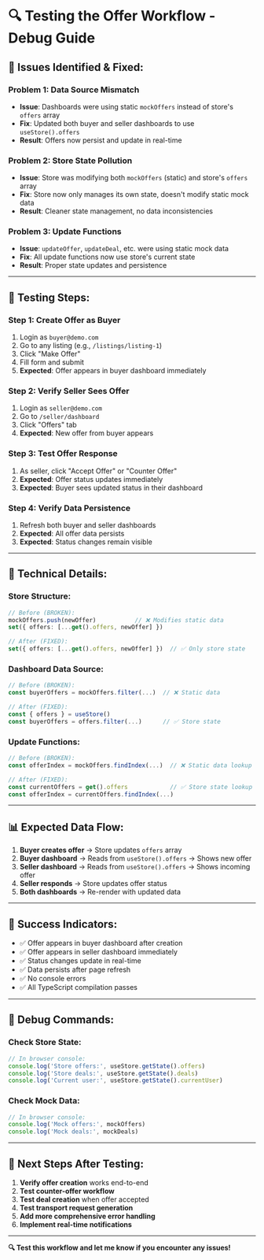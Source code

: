 # 🔍 **Testing the Offer Workflow - Debug Guide**

## 🚨 **Issues Identified & Fixed:**

### **Problem 1: Data Source Mismatch**
- **Issue**: Dashboards were using static `mockOffers` instead of store's `offers` array
- **Fix**: Updated both buyer and seller dashboards to use `useStore().offers`
- **Result**: Offers now persist and update in real-time

### **Problem 2: Store State Pollution**
- **Issue**: Store was modifying both `mockOffers` (static) and store's `offers` array
- **Fix**: Store now only manages its own state, doesn't modify static mock data
- **Result**: Cleaner state management, no data inconsistencies

### **Problem 3: Update Functions**
- **Issue**: `updateOffer`, `updateDeal`, etc. were using static mock data
- **Fix**: All update functions now use store's current state
- **Result**: Proper state updates and persistence

---

## 🧪 **Testing Steps:**

### **Step 1: Create Offer as Buyer**
1. Login as `buyer@demo.com`
2. Go to any listing (e.g., `/listings/listing-1`)
3. Click "Make Offer"
4. Fill form and submit
5. **Expected**: Offer appears in buyer dashboard immediately

### **Step 2: Verify Seller Sees Offer**
1. Login as `seller@demo.com`
2. Go to `/seller/dashboard`
3. Click "Offers" tab
4. **Expected**: New offer from buyer appears

### **Step 3: Test Offer Response**
1. As seller, click "Accept Offer" or "Counter Offer"
2. **Expected**: Offer status updates immediately
3. **Expected**: Buyer sees updated status in their dashboard

### **Step 4: Verify Data Persistence**
1. Refresh both buyer and seller dashboards
2. **Expected**: All offer data persists
3. **Expected**: Status changes remain visible

---

## 🔧 **Technical Details:**

### **Store Structure:**
```typescript
// Before (BROKEN):
mockOffers.push(newOffer)           // ❌ Modifies static data
set({ offers: [...get().offers, newOffer] })

// After (FIXED):
set({ offers: [...get().offers, newOffer] })  // ✅ Only store state
```

### **Dashboard Data Source:**
```typescript
// Before (BROKEN):
const buyerOffers = mockOffers.filter(...)  // ❌ Static data

// After (FIXED):
const { offers } = useStore()
const buyerOffers = offers.filter(...)      // ✅ Store state
```

### **Update Functions:**
```typescript
// Before (BROKEN):
const offerIndex = mockOffers.findIndex(...)  // ❌ Static data lookup

// After (FIXED):
const currentOffers = get().offers            // ✅ Store state lookup
const offerIndex = currentOffers.findIndex(...)
```

---

## 📊 **Expected Data Flow:**

1. **Buyer creates offer** → Store updates `offers` array
2. **Buyer dashboard** → Reads from `useStore().offers` → Shows new offer
3. **Seller dashboard** → Reads from `useStore().offers` → Shows incoming offer
4. **Seller responds** → Store updates offer status
5. **Both dashboards** → Re-render with updated data

---

## 🚀 **Success Indicators:**

- ✅ Offer appears in buyer dashboard after creation
- ✅ Offer appears in seller dashboard immediately
- ✅ Status changes update in real-time
- ✅ Data persists after page refresh
- ✅ No console errors
- ✅ All TypeScript compilation passes

---

## 🐛 **Debug Commands:**

### **Check Store State:**
```javascript
// In browser console:
console.log('Store offers:', useStore.getState().offers)
console.log('Store deals:', useStore.getState().deals)
console.log('Current user:', useStore.getState().currentUser)
```

### **Check Mock Data:**
```javascript
// In browser console:
console.log('Mock offers:', mockOffers)
console.log('Mock deals:', mockDeals)
```

---

## 🎯 **Next Steps After Testing:**

1. **Verify offer creation** works end-to-end
2. **Test counter-offer workflow**
3. **Test deal creation** when offer accepted
4. **Test transport request generation**
5. **Add more comprehensive error handling**
6. **Implement real-time notifications**

---

**🔍 Test this workflow and let me know if you encounter any issues!**
